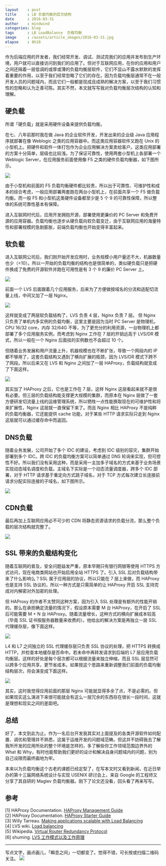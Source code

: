 ```yaml
---
layout    : post
title     : LB 负载均衡的层次结构
date      : 2016-03-31
author    : mindwind
categories: blog
tags      : LB LoadBalance  负载均衡
image     : /assets/article_images/2016-03-31.jpg
elapse    : 8h10
---
```



作为后端应用的开发者，我们经常开发、调试、测试完我们的应用并发布到生产环境，用户就可以直接访问到我们的应用了。但对于互联网应用，在你的应用和用户之间还隔着一层低调的或厚或薄的负载均衡层软件，它们不显山不露水默默的发挥着重要的作用，以至于我们经常忽略了它们的存在。因为负载均衡层通常不在一般开发人员的问题域内，而且它们一般都是现成且成熟的解决方案，以至于我们习惯性的忽略和认为乏善可陈。其实不然，本文就写写我对负载均衡层次结构的认知和理解。


## 硬负载
所谓「硬负载」就是采用硬件设备来提供负载均衡。

在七、八年前那时我在做 Java 的企业软件开发，开发出来的企业级 Java 应用程序就部署在像 Weblogic 之类的应用容器中。而这类应用容器软件又跑在 Unix 的小型机上。把硬件和软件一体打包作为企业应用解决方案卖给客户。这类应用部署的方案十分简单，层级也比较浅。为了保证可靠性，使用两套小型机上各部署一个 Weblogic Server，在应用服务前面使用像 F5 之类的硬件负载均衡器，如下图所示。

![](/assets/article_images/2016-03-31-1.jpg)

由于小型机和前面的 F5 负载均衡硬件都比较贵，所以出于可靠性、可维护性和成本的综合考虑，一般应用部署两套跑在两台小型机上，在前面共享一个 F5 做负载均衡。而一般 F5 和小型机这类硬件设备都至少是 5 个 9 的可靠性保障，所以整体的系统可靠性基本有保障。

进入互联网时代后，应用开发拥抱开源，部署使用更廉价的 PC Server 和免费开源的应用容器。负载均衡也逐步从硬负载向软负载变迁，由于互联网应用的海量特性和部署规模的急剧膨胀，前端负载均衡也开始变得丰富起来。


## 软负载
进入互联网公司后，我们刚开始开发应用时，业务规模小用户量还不大，机器数量也少（<10）。所以一开始的负载均衡的结构也是很简单的，类似硬负载只是把硬件换成了免费的开源软件并跑在可用性是有 3 个 9 的廉价 PC Server 上。

![](/assets/article_images/2016-03-31-2.jpg)

前面一个 LVS 后面跟着几个应用服务，后来为了方便做按域名的分流和适配切流量上线，中间又加了一层 Nginx。

![](/assets/article_images/2016-03-31-3.jpg)

这样就变成了两层软负载结构了，LVS 负责 4 层，Nginx 负责 7 层。 但 Nginx 只负责了单机内多实例的负载均衡，这里主要是因为当时 PC Server 是物理机，CPU 16/32 core，内存 32/64G 不等，为了更充分的利用资源，一台物理机上都部署了多个应用服务实例，而考虑到 Nginx 工作在 7 层的开销远高于 LVS/DR 模式，所以一般在一个 Nginx 后面挂的实例数也不会超过 10 个。

但随着业务发展和用户流量上升，机器规模也在不断扩张，导致一个网段内的 IP 都不够用了，这套负载结构又遇到了横向扩展的瓶颈，因为 LVS/DR 模式下跨不了网段。所以后来又在 LVS 和 Nginx 之间加了一层 HAProxy，负载结构就变成了下面这样。

![](/assets/article_images/2016-03-31-4.jpg)

其实加了 HAProxy 之后，它也是工作在 7 层，这样 Nginx 这层看起来就不是很有必要。但三层的负载结构能支撑更大规模的集群，而原本在 Nginx 层做了一套方便研发切流量上线的运维管理系统，所以牺牲一点性能换取现在的可维护性和将来扩展性，Nginx 这层就一直保留下来了。而且 Nginx 相比 HAProxy 不是纯粹的负载均衡器，它还能提供 cache 功能，对于某些 HTTP 请求实际只走到 Nginx 这层就可以通过缓存命中而返回。


## DNS负载
随着业务发展，公司开始了多个 IDC 的建设，考虑到 IDC 级别的容灾，集群开始部署到多个 IDC。跨 IDC 的负载均衡方案可以简单通过 DNS 轮询来实现，但可控性不好。所以我们没有采用这种，而是采用一主加多子域名的方式来基于业务场景实现动态域名调度和负载。主域名下实际是一个动态流量调度器，跨多个 IDC 部署，对于 HTTP 请求基于重定向方式跳子域名，对于 TCP 方式每次建立长连接前请求分配实际连接的子域名，如下图所示。

![](/assets/article_images/2016-03-31-5.jpg)


## CDN负载
最后再加上互联网应用必不可少的 CDN 将静态资源请求的负载分流，那么整个负载的层次结构就完整了。

![](/assets/article_images/2016-03-31-6.jpg)


## SSL 带来的负载结构变化
随着互联网的普及，安全问题益发严重，原本早期只有银行网银等使用 HTTPS 方式访问，现在电商类网站也开始启用全站 HTTPS 了。引入 SSL 后对负载结构带来了什么影响么？SSL 属于应用层的协议，所以只能在 7 层上来做，而 HAProxy 也是支持 SSL 协议的，所以一种方式是只需简单的让 HAProxy 开启 SSL 支持完成对内解密对外加密的处理。

但 HAProxy 的作者不太赞同这种方案，因为引入 SSL 处理是有额外的性能开销的。那么在承担确定流量的情况下，假设原本需要 M 台 HAProxy，在开启了 SSL 后可能需要 M + N 台 HAProxy。随着流量增长，这种方式的横向扩展成本较高（毕竟 SSL 证书按服务器数量来收费的）。他给出的解决方案是再独立一层 SSL 代理缓存层，像下面这样。

![](/assets/article_images/2016-03-31-7.jpg)

L4 和 L7 之间独立的 SSL 代理缓存层只负责 SSL 协议的处理，把 HTTPS 转换成 HTTP，并检查本地缓存是否命中。若未命中再转发请求到后端的 L7 层应用负载均衡层。这样的好处是每个层次都可以根据流量来独立伸缩，而且 SSL 层显然可以跨多个应用共享，更节省成本。如果按这个思路来重新调整我们前面的负载均衡结构层次，将会演变成下面这样。

![](/assets/article_images/2016-03-31-8.jpg)

其实，这时我觉得应用前面的那层 Nginx 可能就显得多余了点，不是必需的。但如果现实这么演进下来很可能就会有这么一层冗余的东西存在很长一段时间，这就是理想和现实之间的差距吧。


## 总结
好了，本文到此为止。作为一名后台开发我其实对上面提及的各类开源软件如何配置、调优和管理并不熟悉，这属于运维开发的问题域范畴。但这并不妨碍我去了解我所开发的应用所处的整个环境是怎样的，多了解些你工作领域范围边界外的 What 和 Why，有时也能帮助我们更好的设计和解决自身问题域内的问题，别为自己设限而最终画地为牢。

本来以为负载均衡这个古老的课题已经定型了，在写本文时又看到新闻，在近日举办的第十三届网络系统设计与实现 USENIX 研讨会上，来自 Google 的工程师又分享了其自研的 Maglev 负载均衡器。刚下了论文还没看，回头看了再来写写。


## 参考
[1] HAProxy Documentation. [HAProxy Management Guide](http://www.haproxy.org/download/1.6/doc/management.txt)  
[2] HAProxy Documentation. [HAProxy Starter Guide](http://cbonte.github.io/haproxy-dconv/intro-1.6.html)  
[3] Willy Tarreau. [Making applications scalable with Load Balancing](http://1wt.eu/articles/2006_lb/index.html)  
[4] LVS wiki. [Load balancing](http://kb.linuxvirtualserver.org/wiki/Load_balancing)  
[5] Wikipedia. [Virtual Router Redundancy Protocol](https://en.wikipedia.org/wiki/Virtual_Router_Redundancy_Protocol)  
[6] shuming. [LVS 工作模式以及工作原理](http://blog.csdn.net/caoshuming_500/article/details/8291940)


---

写点文字，画点画儿，「瞬息之间」一切都变了。觉得不错，可长按或扫描二维码关注。
![](/assets/images/qrcode_wechat_avatar.jpg)

